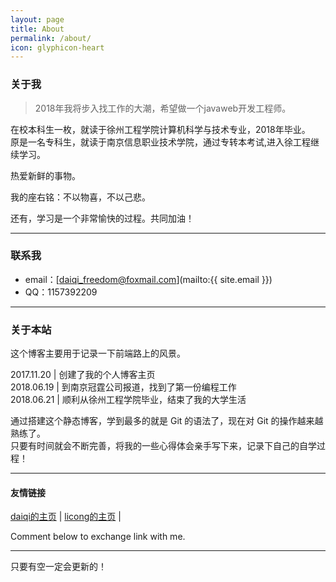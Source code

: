 ```yaml
---
layout: page
title: About
permalink: /about/
icon: glyphicon-heart
---
```


### 关于我

> 2018年我将步入找工作的大潮，希望做一个javaweb开发工程师。   

在校本科生一枚，就读于徐州工程学院计算机科学与技术专业，2018年毕业。<br/>
原是一名专科生，就读于南京信息职业技术学院，通过专转本考试,进入徐工程继续学习。

热爱新鲜的事物。

我的座右铭：不以物喜，不以己悲。

还有，学习是一个非常愉快的过程。共同加油！   

---

### 联系我

* email：[daiqi_freedom@foxmail.com](mailto:{{ site.email }})
* QQ：1157392209

---

### 关于本站   

这个博客主要用于记录一下前端路上的风景。

2017.11.20 | 创建了我的个人博客主页<br/>
2018.06.19 | 到南京冠霆公司报道，找到了第一份编程工作<br/>
2018.06.21 | 顺利从徐州工程学院毕业，结束了我的大学生活


通过搭建这个静态博客，学到最多的就是 Git 的语法了，现在对 Git 的操作越来越熟练了。<br/>
只要有时间就会不断完善，将我的一些心得体会亲手写下来，记录下自己的自学过程！

---

#### 友情链接

[daiqi的主页](https://hellodaiqi.github.io) \| [licong的主页](https://blog.njilc.com) \|

Comment below to exchange link with me.  

---

只要有空一定会更新的！
